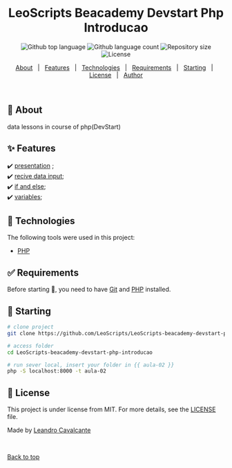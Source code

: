 <div align="center" id="top"> 
  <!-- <img src="./.github/app.gif" alt="LeoScripts Beacademy Devstart Php Introducao" /> -->

  &#xa0;

  <!-- <a href="https://leoscriptsbeacademydevstartphpintroducao.netlify.app">Demo</a> -->
</div>

<h1 align="center">LeoScripts Beacademy Devstart Php Introducao</h1>

<p align="center">
  <img alt="Github top language" src="https://img.shields.io/github/languages/top/LeoScripts/leoscripts-beacademy-devstart-php-introducao?color=56BEB8">

  <img alt="Github language count" src="https://img.shields.io/github/languages/count/LeoScripts/leoscripts-beacademy-devstart-php-introducao?color=56BEB8">

  <img alt="Repository size" src="https://img.shields.io/github/repo-size/LeoScripts/leoscripts-beacademy-devstart-php-introducao?color=56BEB8">

  <img alt="License" src="https://img.shields.io/github/license/LeoScripts/leoscripts-beacademy-devstart-php-introducao?color=56BEB8">

  <!-- <img alt="Github issues" src="https://img.shields.io/github/issues/LeoScripts/leoscripts-beacademy-devstart-php-introducao?color=56BEB8" /> -->

  <!-- <img alt="Github forks" src="https://img.shields.io/github/forks/LeoScripts/leoscripts-beacademy-devstart-php-introducao?color=56BEB8" /> -->

  <!-- <img alt="Github stars" src="https://img.shields.io/github/stars/LeoScripts/leoscripts-beacademy-devstart-php-introducao?color=56BEB8" /> -->
</p>

<!-- Status -->

<!-- <h4 align="center"> 
	🚧  LeoScripts Beacademy Devstart Php Introducao 🚀 Under construction...  🚧
</h4> 

<hr> -->

<p align="center">
  <a href="#dart-about">About</a> &#xa0; | &#xa0; 
  <a href="#sparkles-features">Features</a> &#xa0; | &#xa0;
  <a href="#rocket-technologies">Technologies</a> &#xa0; | &#xa0;
  <a href="#white_check_mark-requirements">Requirements</a> &#xa0; | &#xa0;
  <a href="#checkered_flag-starting">Starting</a> &#xa0; | &#xa0;
  <a href="#memo-license">License</a> &#xa0; | &#xa0;
  <a href="https://github.com/LeoScripts" target="_blank">Author</a>
</p>

<br>

## :dart: About ##

data lessons in course of php(DevStart) 

## :sparkles: Features ##

:heavy_check_mark: [presentation]("./aula-00/index.php") ;\
:heavy_check_mark: [recive data input]("./aula-01/index.php");\
:heavy_check_mark: [if and else]("./aula-02/index.php");\
:heavy_check_mark: [variables]("./aula-02/variaveis.php");


## :rocket: Technologies ##

The following tools were used in this project:
- [PHP](https://www.php.net/)


## :white_check_mark: Requirements ##

Before starting :checkered_flag:, you need to have [Git](https://git-scm.com) and [PHP](https://www.php.net/) installed.

## :checkered_flag: Starting ##
```bash
# clone project
git clone https://github.com/LeoScripts/LeoScripts-beacademy-devstart-php-introducao.git

# access folder
cd LeoScripts-beacademy-devstart-php-introducao

# run sever local, insert your folder in {{ aula-02 }} 
php -S localhost:8000 -t aula-02
```

## :memo: License ##

This project is under license from MIT. For more details, see the [LICENSE](LICENSE.md) file.


Made by <a href="https://github.com/LeoScripts" target="_blank">Leandro Cavalcante</a>

&#xa0;

<a href="#top">Back to top</a>
